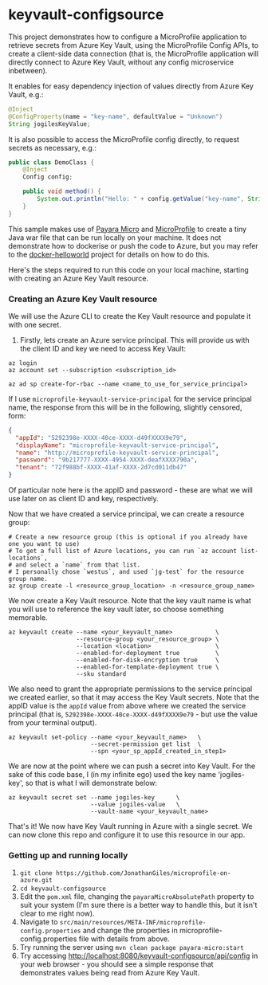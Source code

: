 # keyvault-configsource
This project demonstrates how to configure a MicroProfile application to retrieve secrets from Azure Key Vault, using 
the MicroProfile Config APIs, to create a client-side data connection (that is, the MicroProfile application will 
directly connect to Azure Key Vault, without any config microservice inbetween).

It enables for easy dependency injection of values directly from Azure Key Vault, e.g.:

```java
@Inject
@ConfigProperty(name = "key-name", defaultValue = "Unknown")
String jogilesKeyValue;
```

It is also possible to access the MicroProfile config directly, to request secrets as necessary, e.g.:

```java
public class DemoClass {
    @Inject
    Config config;

    public void method() {
        System.out.println("Hello: " + config.getValue("key-name", String.class));
    }        
}
```

This sample makes use of [Payara Micro](https://www.payara.fish/payara_micro) and [MicroProfile](https://microprofile.io/) 
to create a tiny Java war file that can be run locally on your machine. It does not 
demonstrate how to dockerise or push the code to Azure, but you may refer to the [docker-helloworld](../docker-helloworld)
project for details on how to do this.

Here's the steps required to run this code on your local machine, starting with creating an Azure Key Vault resource.

### Creating an Azure Key Vault resource
We will use the Azure CLI to create the Key Vault resource and populate it with one secret.

1. Firstly, lets create an Azure service principal. This will provide us with the client ID and key we need to access
Key Vault:

```text
az login
az account set --subscription <subscription_id>

az ad sp create-for-rbac --name <name_to_use_for_service_principal>
```

If I use `microprofile-keyvault-service-principal` for the service principal name, the response from this will be in the 
following, slightly censored, form:

```json
{
  "appId": "5292398e-XXXX-40ce-XXXX-d49fXXXX9e79",
  "displayName": "microprofile-keyvault-service-principal",
  "name": "http://microprofile-keyvault-service-principal",
  "password": "9b217777-XXXX-4954-XXXX-deafXXXX790a",
  "tenant": "72f988bf-XXXX-41af-XXXX-2d7cd011db47"
}
```

Of particular note here is the appID and password - these are what we will use later on as client ID and key, 
respectively.

Now that we have created a service principal, we can create a resource group:

```text
# Create a new resource group (this is optional if you already have one you want to use)
# To get a full list of Azure locations, you can run `az account list-locations`, 
# and select a `name` from that list.
# I personally chose `westus`, and used `jg-test` for the resource group name.
az group create -l <resource_group_location> -n <resource_group_name>
```

We now create a Key Vault resource. Note that the key vault name is what you will use to reference the key vault later,
so choose something memorable.

```text
az keyvault create --name <your_keyvault_name>            \
                   --resource-group <your_resource_group> \
                   --location <location>                  \
                   --enabled-for-deployment true          \
                   --enabled-for-disk-encryption true     \
                   --enabled-for-template-deployment true \
                   --sku standard
```

We also need to grant the appropriate permissions to the service principal we created earlier, so that it may access
the Key Vault secrets. Note that the appID value is the `appId` value from above where we created the service principal
(that is, `5292398e-XXXX-40ce-XXXX-d49fXXXX9e79` - but use the value from your terminal output). 

```text
az keyvault set-policy --name <your_keyvault_name>   \
                       --secret-permission get list  \
                       --spn <your_sp_appId_created_in_step1>
```

We are now at the point where we can push a secret into Key Vault. For the sake of this code base, I (in my infinite ego)
used the key name 'jogiles-key', so that is what I will demonstrate below:

```text
az keyvault secret set --name jogiles-key      \
                       --value jogiles-value   \
                       --vault-name <your_keyvault_name>  
```

That's it! We now have Key Vault running in Azure with a single secret. We can now clone this repo and configure it to
use this resource in our app.

### Getting up and running locally
1. `git clone https://github.com/JonathanGiles/microprofile-on-azure.git`
1. `cd keyvault-configsource`
1. Edit the `pom.xml` file, changing the `payaraMicroAbsolutePath` property to suit your system (I'm
sure there is a better way to handle this, but it isn't clear to me right now).
1. Navigate to `src/main/resources/META-INF/microprofile-config.properties` and change the properties in 
microprofile-config.properties file with details from above.
1. Try running the server using `mvn clean package payara-micro:start`
1. Try accessing [http://localhost:8080/keyvault-configsource/api/config](http://localhost:8080/keyvault-configsource/api/config)
 in your web browser - you should see a simple response that demonstrates values being read from Azure Key Vault.


